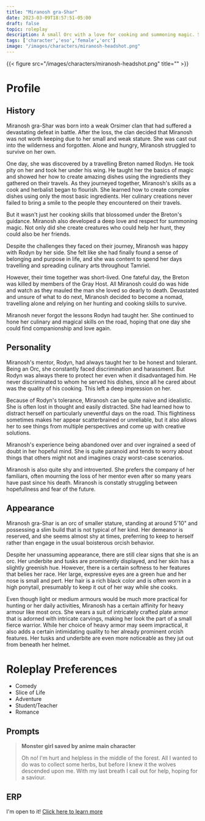 ```yaml
---
title: "Miranosh gra-Shar"
date: 2023-03-09T18:57:51-05:00
draft: false
topic: roleplay
description: A small Orc with a love for cooking and summoning magic. She was cast out by her clan for being too weak, but was taken in and trained by a travelling Breton.  Even though her mentor is no longer with her, she hopes that there may be others just like him for her to meet.
tags: ['character','eso','female','orc']
image: "/images/characters/miranosh-headshot.png"
---
```


{{< figure src="/images/characters/miranosh-headshot.png" title="" >}}
# Profile

## History
Miranosh gra-Shar was born into a weak Orsimer clan that had suffered a devastating defeat in battle. After the loss, the clan decided that Miranosh was not worth keeping due to her small and weak stature.  She was cast out into the wilderness and forgotten. Alone and hungry, Miranosh struggled to survive on her own. 

One day, she was discovered by a travelling Breton named Rodyn.  He took pity on her and took her under his wing. He taught her the basics of magic and showed her how to create amazing dishes using the ingredients they gathered on their travels. As they journeyed together, Miranosh's skills as a cook and herbalist began to flourish. She learned how to create complex dishes using only the most basic ingredients.  Her culinary creations never failed to bring a smile to the people they encountered on their travels.  

But it wasn't just her cooking skills that blossomed under the Breton's guidance.  Miranosh also developed a deep love and respect for summoning magic. Not only did she create creatures who could help her hunt, they could also be her friends.

Despite the challenges they faced on their journey, Miranosh was happy with Rodyn by her side. She felt like she had finally found a sense of belonging and purpose in life, and she was content to spend her days travelling and spreading culinary arts throughout Tamriel.  

However, their time together was short-lived. One fateful day, the Breton was killed by members of the Gray Host.  All Miranosh could do was hide and watch as they mauled the man she loved so dearly to death.  Devastated and unsure of what to do next, Miranosh decided to become a nomad, travelling alone and relying on her hunting and cooking skills to survive.

Miranosh never forgot the lessons Rodyn had taught her. She continued to hone her culinary and magical skills on the road, hoping that one day she could find companionship and love again.

## Personality
Miranosh's mentor, Rodyn, had always taught her to be honest and tolerant.  Being an Orc, she constantly faced discrimination and harassment.  But Rodyn was always there to protect her even when it disadvantaged him.  He never discriminated to whom he served his dishes, since all he cared about was the quality of his cooking.  This left a deep impression on her.  

Because of Rodyn's tolerance, Miranosh can be quite naive and idealistic.  She is often lost in thought and easily distracted.  She had learned how to distract herself on particularly uneventful days on the road.  This flightiness sometimes makes her appear scatterbrained or unreliable, but it also allows her to see things from multiple perspectives and come up with creative solutions.

Miranosh's experience being abandoned over and over ingrained a seed of doubt in her hopeful mind.  She is quite paranoid and tends to worry about things that others might not and imagines crazy worst-case scenarios.  

Miranosh is also quite shy and introverted.  She prefers the company of her familiars, often mourning the loss of her mentor even after so many years have past since his death.  Miranosh is constatly struggling between hopefullness and fear of the future.

## Appearance
Miranosh gra-Shar is an orc of smaller stature, standing at around 5'10" and possessing a slim build that is not typical of her kind. Her demeanor is reserved, and she seems almost shy at times, preferring to keep to herself rather than engage in the usual boisterous orcish behavior.

Despite her unassuming appearance, there are still clear signs that she is an orc. Her underbite and tusks are prominently displayed, and her skin has a slightly greenish hue. However, there is a certain softness to her features that belies her race. Her large, expressive eyes are a green hue and her nose is small and pert. Her hair is a rich black color and is often worn in a high ponytail, presumably to keep it out of her way while she cooks.

Even though light or medium armours would be much more practical for hunting or her daily activities, Miranosh has a certain affinity for heavy armour like most orcs. She wears a suit of intricately crafted plate armor that is adorned with intricate carvings, making her look the part of a small fierce warrior.  While her choice of heavy armor may seem impractical, it also adds a certain intimidating quality to her already prominent orcish features. Her tusks and underbite are even more noticeable as they jut out from beneath her helmet.

# Roleplay Preferences
- Comedy
- Slice of Life
- Adventure
- Student/Teacher
- Romance

## Prompts
>**Monster girl saved by anime main character** <br>
>
> Oh no! I'm hurt and helpless in the middle of the forest.  All I wanted to do was to collect some herbs, but before I knew it the wolves descended upon me.  With my last breath I call out for help, hoping for a saviour.
## ERP
I'm open to it! [Click here to learn more](https://www.youtube.com/watch?v=pjKQjO1YEK0)
